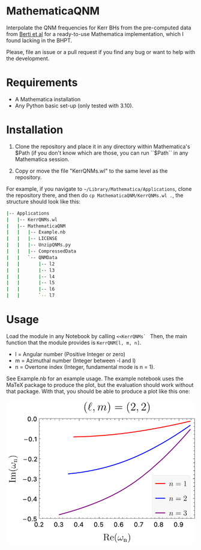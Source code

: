 # MathematicaQNM
Interpolate the QNM frequencies for Kerr BHs from the pre-computed data from [Berti et al](https://arxiv.org/abs/0905.2975) for a ready-to-use Mathematica implementation, which I found lacking in the BHPT. 

Please, file an issue or a pull request if you find any bug or want to help with the development.

# Requirements

+ A Mathematica installation
+ Any Python basic set-up (only tested with 3.10). 

# Installation

1. Clone the repository and place it in any directory within Mathematica's $Path (if you don't know which are those, you can run ``$Path`` in any Mathematica session. 

2. Copy or move the file "KerrQNMs.wl" to the same level as the repository. 

For example, if you navigate to ``~/Library/Mathematica/Applications``, clone the repository there, and then do ``cp MathematicaQNM/KerrQNMs.wl .``, the structure should look like this: 

```bash
|-- Applications
|   |-- KerrQNMs.wl 
|   |-- MathematicaQNM
|   |   |-- Example.nb
|   |   |-- LICENSE
|   |   |-- UnzipQNMs.py
|   |   |-- CompressedData
|   |   `-- QNMData
|   |       |-- l2
|   |       |-- l3
|   |       |-- l4
|   |       |-- l5
|   |       |-- l6
|   |       `-- l7

```
                                                   
# Usage

Load the module in any Notebook by calling ``<<KerrQNMs` ``
Then, the main function that the module provides is ``KerrQNM[l, m, n]``. 

+ l = Angular number (Positive Integer or zero)
+ m = Azimuthal number (Integer between -l and l)
+ n = Overtone index (Integer, fundamental mode is n = 1). 

See Example.nb for an example usage. The example notebook uses the MaTeX package to produce the plot, but the evaluation should work without that package. With that, you should be able to produce a plot like this one:

![alt text](Fig_Example.png "Title")
